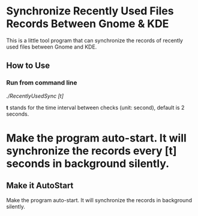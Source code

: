 Synchronize Recently Used Files Records Between Gnome & KDE
=======================================

This is a little tool program that can synchronize the records of recently used files between Gnome and KDE.

## How to Use ##

### Run from command line ###

*./RecentlyUsedSync [t]*

__t__  stands for the time interval between checks (unit: second), default is 2 seconds.

Make the program auto-start. It will synchronize the records every [t] seconds in background silently.
=======
## Make it AutoStart ##
Make the program auto-start. It will synchronize the records in  background silently.


